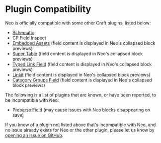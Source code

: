 # Plugin Compatibility

Neo is officially compatible with some other Craft plugins, listed below:

- [Schematic](https://github.com/nerds-and-company/schematic)
- [CP Field Inspect](https://github.com/mmikkel/CpFieldInspect-Craft)
- [Embedded Assets](https://github.com/spicywebau/craft-embedded-assets) (field content is displayed in Neo's collapsed block previews)
- [Super Table](https://github.com/verbb/super-table) (field content is displayed in Neo's collapsed block previews)
- [Typed Link Field](https://github.com/sebastian-lenz/craft-linkfield) (field content is displayed in Neo's collapsed block previews)
- [Linkit](https://github.com/fruitstudios/craft-linkit) (field content is displayed in Neo's collapsed block previews)
- [Category Groups Field](https://github.com/ttempleton/craft-category-groups-field) (field content is displayed in Neo's collapsed block previews)

The following is a list of plugins that are known, or have been reported, to be incompatible with Neo:

- [Preparse Field](https://github.com/aelvan/Preparse-Field-Craft) (may cause issues with Neo blocks disappearing on save)

If you know of a plugin not listed above that's incompatible with Neo, and no issue already exists for Neo or the other plugin, please let us know by [opening an issue on GitHub](https://github.com/spicywebau/craft-neo/issues/new).
